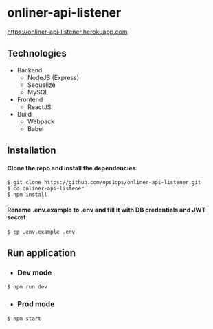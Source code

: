 # onliner-api-listener
https://onliner-api-listener.herokuapp.com

## Technologies
- Backend
  - NodeJS (Express)
  - Sequelize
  - MySQL
- Frontend
  - ReactJS
- Build
  - Webpack
  - Babel
## Installation
#### Clone the repo and install the dependencies.
```
$ git clone https://github.com/ops1ops/onliner-api-listener.git
$ cd onliner-api-listener
$ npm install
```
#### Rename .env.example to .env and fill it with DB credentials and JWT secret
`$ cp .env.example .env`
## Run application
- ### Dev mode
`$ npm run dev`
- ### Prod mode
`$ npm start`
